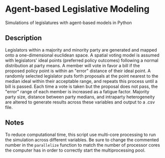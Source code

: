 # Agent-based Legislative Modeling
Simulations of legislatures with agent-based models in Python

## Description
Legislators within a majority and minority party are generated and mapped onto a one-dimensional euclidean space. A spatial voting model is assumed with legislators' ideal points (preferred policy outcomes) following a normal distribution at party means. A member will vote in favor a bill if the proposed policy point is within an "error" distance of their ideal point. A randomly selected legislator puts forth proposals at the point nearest to the median ideal within their acceptable range, and repeats this process until a bill is passed. Each time a vote is taken but the proposal does not pass, the "error" range of each member is increased as a fatigue factor. Majority party size, distance between party medians, and intraparty heterogeneity are altered to generate results across these variables and output to a .csv file. 

## Notes
To reduce computational time, this script use multi-core processing to run the simulation across different variables. Be sure to change the commented number in the `parallelize` function to match the number of processor cores the computer has in order to correctly start the multiprocessing pool.
